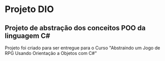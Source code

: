 # Projeto DIO
## Projeto de abstração dos conceitos POO da linguagem C#
Projeto foi criado para ser entregue para o Curso "Abstraindo um Jogo de RPG Usando Orientação a Objetos com C#"